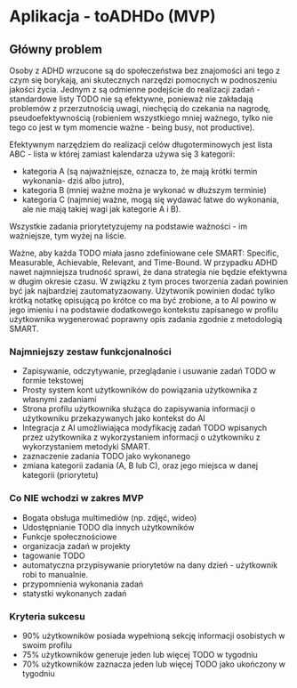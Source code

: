 # Aplikacja - toADHDo (MVP)

## Główny problem
Osoby z ADHD wrzucone są do społeczeństwa bez znajomości ani tego z czym się borykają, ani skutecznych narzędzi pomocnych w podnoszeniu jakości życia. Jednym z są odmienne podejście do realizacji zadań - standardowe listy TODO nie są efektywne, ponieważ nie zakładają problemów z przerzutnością uwagi, niechęcią do czekania na nagrodę, pseudoefektywnością (robieniem wszystkiego mniej ważnego, tylko nie tego co jest w tym momencie ważne - being busy, not productive).

Efektywnym narzędziem do realizacji celów długoterminowych jest lista ABC - lista w której zamiast kalendarza używa się 3 kategorii: 
* kategoria A (są najważniejsze, oznacza to, że mają krótki termin wykonania- dziś albo jutro),
* kategoria B (mniej ważne można je wykonać w dłuższym terminie)
* kategoria C (najmniej ważne, mogą się wydawać łatwe do wykonania, ale nie mają takiej wagi jak kategorie A i B).

Wszystkie zadania priorytetyzujemy na podstawie ważności - im ważniejsze, tym wyżej na liście.

Ważne, aby każda TODO miała jasno zdefiniowane cele SMART: Specific, Measurable, Achievable, Relevant, and Time-Bound. W przypadku ADHD nawet najmniejsza trudność sprawi, że dana strategia nie będzie efektywna w długim okresie czasu. W związku z tym proces tworzenia zadań powinien być jak najbardziej zautomatyzaowany. Użytwonik powinien dodać tylko krótką notatkę opisującą po krótce co ma być zrobione, a to AI powino w jego imieniu i na podstawie dodatkowego kontekstu zapisanego w profilu użytkownika wygenerować poprawny opis zadania zgodnie z metodologią SMART. 

### Najmniejszy zestaw funkcjonalności
- Zapisywanie, odczytywanie, przeglądanie i usuwanie zadań TODO w formie tekstowej
- Prosty system kont użytkowników do powiązania użytkownika z własnymi zadaniami
- Strona profilu użytkownika służąca do zapisywania informacji o użytkowniku przekazywanych jako kontekst do AI
- Integracja z AI umożliwiająca modyfikację zadań TODO wpisanych przez użytkownika z wykorzystaniem informacji o użytkowniku z wykorzystaniem metodyki SMART.
- zaznaczenie zadania TODO jako wykonanego
- zmiana kategorii zadania (A, B lub C), oraz jego miejsca w danej kategorii (priorytetu)

### Co NIE wchodzi w zakres MVP
- Bogata obsługa multimediów (np. zdjęć, wideo)
- Udostępnianie TODO dla innych użytkowników
- Funkcje społecznościowe
- organizacja zadań w projekty
- tagowanie TODO
- automatyczna przypisywanie priorytetów na dany dzień - użytkownik robi to manualnie.
- przypomnienia wykonania zadań
- statystki wykonanych zadań

### Kryteria sukcesu
- 90% użytkowników posiada wypełnioną sekcję informacji osobistych w swoim profilu
- 75% użytkowników generuje jeden lub więcej TODO w tygodniu
- 70% użytkowników zaznacza jeden lub więcej TODO jako ukończony w tygodniu